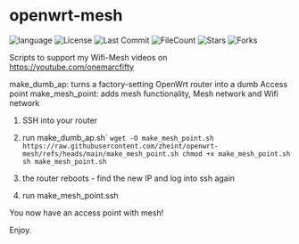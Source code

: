 # openwrt-mesh

![language](https://img.shields.io/github/languages/top/onemarcfifty/openwrt-mesh)    ![License](https://img.shields.io/github/license/onemarcfifty/openwrt-mesh)    ![Last Commit](https://img.shields.io/github/last-commit/onemarcfifty/openwrt-mesh)     ![FileCount](https://img.shields.io/github/directory-file-count/onemarcfifty/openwrt-mesh)    ![Stars](https://img.shields.io/github/stars/onemarcfifty/openwrt-mesh)    ![Forks](https://img.shields.io/github/forks/onemarcfifty/openwrt-mesh)

Scripts to support my Wifi-Mesh videos on https://youtube.com/onemarcfifty

make_dumb_ap:    turns a factory-setting OpenWrt router into a dumb Access point
make_mesh_point: adds mesh functionality, Mesh network and Wifi network

1. SSH into your router
2. run make_dumb_ap.sh`  ``wget -O make_mesh_point.sh https://raw.githubusercontent.com/zheint/openwrt-mesh/refs/heads/main/make_mesh_point.sh
	    chmod +x make_mesh_point.sh
		sh make_mesh_point.sh``
	
4. the router reboots - find the new IP and log into ssh again
5. run make_mesh_point.ssh

You now have an access point with mesh!

Enjoy.
